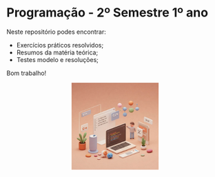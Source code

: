# Programação - 2º Semestre 1º ano

Neste repositório podes encontrar:
- Exercícios práticos resolvidos;
- Resumos da matéria teórica;
- Testes modelo e resoluções;

Bom trabalho!

<p align="center">
<img src="/resources/C++.jpeg" width="40%">